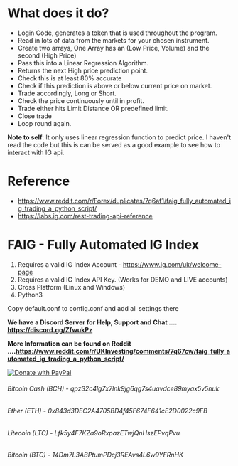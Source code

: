 # What does it do?
- Login Code, generates a token that is used throughout the program.
- Read in lots of data from the markets for your chosen instrument.
- Create two arrays, One Array has an (Low Price, Volume) and the second (High Price)
- Pass this into a Linear Regression Algorithm.
- Returns the next High price prediction point.
- Check this is at least 80% accurate
- Check if this prediction is above or below current price on market.
- Trade accordingly, Long or Short.
- Check the price continuously until in profit.
- Trade either hits Limit Distance OR predefined limit.
- Close trade
- Loop round again.

**Note to self**: It only uses linear regression function to predict price. I haven't read the code but this is can be served as a good example to see how to interact with IG api.


# Reference
- https://www.reddit.com/r/Forex/duplicates/7q6af1/faig_fully_automated_ig_trading_a_python_script/
- https://labs.ig.com/rest-trading-api-reference

# FAIG - Fully Automated IG Index

1. Requires a valid IG Index Account - https://www.ig.com/uk/welcome-page
2. Requires a valid IG Index API Key. (Works for DEMO and LIVE accounts)
3. Cross Platform (Linux and Windows)
4. Python3

Copy default.conf to config.conf and add all settings there

**We have a Discord Server for Help, Support and Chat .... https://discord.gg/ZfwukPz**

**More Information can be found on Reddit ....https://www.reddit.com/r/UKInvesting/comments/7q67cw/faig_fully_automated_ig_trading_a_python_script/**

<a href="https://www.paypal.com/cgi-bin/webscr?cmd=_s-xclick&hosted_button_id=WQ6V6K8ZY6D84">
  <img src="https://www.paypalobjects.com/en_US/GB/i/btn/btn_donateCC_LG.gif" alt="Donate with PayPal" />
</a>

###### Bitcoin Cash (BCH) - 	qpz32c4lg7x7lnk9jg6qg7s4uavdce89myax5v5nuk
###### Ether (ETH) - 				0x843d3DEC2A4705BD4f45F674F641cE2D0022c9FB
###### Litecoin (LTC) - 			Lfk5y4F7KZa9oRxpazETwjQnHszEPvqPvu
###### Bitcoin (BTC) - 			14Dm7L3ABPtumPDcj3REAvs4L6w9YFRnHK
